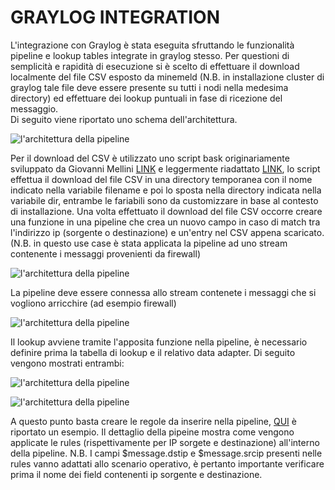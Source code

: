 # GRAYLOG INTEGRATION
L'integrazione con Graylog è stata eseguita sfruttando le funzionalità pipeline e lookup tables integrate in graylog stesso. Per questioni di semplicità e rapidità di esecuzione si è scelto di effettuare il download localmente del file CSV esposto da minemeld (N.B. in installazione cluster di graylog tale file deve essere presente su tutti i nodi nella medesima directory) ed effettuare dei lookup puntuali in fase di ricezione del messaggio.  
Di seguito viene riportato uno schema dell'architettura.


![l'architettura della pipeline](/img/m2gl_ARCHITECTURE.png)



Per il download del CSV è utilizzato uno script bask originariamente sviluppato da Giovanni Mellini [LINK](https://scubarda.com/2017/08/11/minemeld-threat-intelligence-automation-foundation-write-a-custom-prototype-and-soc-integration/) e leggermente riadattato [LINK](/CONTRIB/CONSUMER/scripts/csvdropper.sh), lo script effettua il download del file CSV in una directory temporanea con il nome indicato nella variabile filename e poi lo sposta nella directory indicata nella variabile dir, entrambe le fariabili sono da customizzare in base al contesto di installazione.
Una volta effettuato il download del file CSV occorre creare una funzione in una pipeline che crea un nuovo campo in caso di match tra l'indirizzo ip (sorgente o destinazione) e un'entry nel CSV appena scaricato.
(N.B. in questo use case è stata applicata la pipeline ad uno stream contenente i messaggi provenienti da firewall)


![l'architettura della pipeline](/img/Pipeline&#32;Diagram.png)


La pipeline deve essere connessa allo stream contenete i messaggi che si vogliono arricchire (ad esempio firewall) 


![l'architettura della pipeline](/img/Pipeline_details.JPG)


Il lookup avviene tramite l'apposita funzione nella pipeline, è necessario definire prima la tabella di lookup e il relativo data adapter. Di seguito vengono mostrati entrambi:


![l'architettura della pipeline](/img/DataAdapter.JPG)


![l'architettura della pipeline](/img/lookuptable.JPG)


A questo punto basta creare le regole da inserire nella pipeline, [QUI](/CONTRIB/CONSUMER/Graylog/pipeline_rule_example) è riportato un esempio. Il dettaglio della pipeine mostra come vengono applicate le rules (rispettivamente per IP sorgete e destinazione) all'interno della pipeline.
N.B. I campi $message.dstip e $message.srcip presenti nelle rules vanno adattati allo scenario operativo, è pertanto importante verificare prima il nome dei field contenenti ip sorgente e destinazione.  
